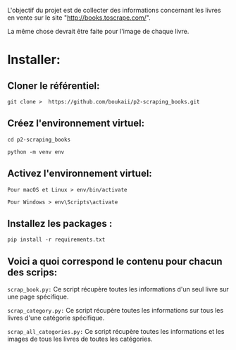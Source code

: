 L'objectif du projet est de collecter des informations concernant les livres en vente sur le site "http://books.toscrape.com/". 



La même chose devrait être faite pour l'image de chaque livre.



# Installer:


## Cloner le référentiel:

`git clone >  https://github.com/boukaii/p2-scraping_books.git`


## Créez l'environnement virtuel:

`cd p2-scraping_books`

`python -m venv env`


## Activez l'environnement virtuel:

`Pour macOS et Linux > env/bin/activate`

`Pour Windows > env\Scripts\activate`


## Installez les packages :

`pip install -r requirements.txt`




## Voici a quoi correspond le contenu pour chacun des scrips:




`scrap_book.py:`
Ce script récupère toutes les informations d'un seul livre sur une page spécifique.


`scrap_category.py:`
Ce script récupère toutes les informations sur tous les livres d'une catégorie spécifique.


`scrap_all_categories.py:`
Ce script récupère toutes les informations et les images de tous les livres de toutes les catégories.


